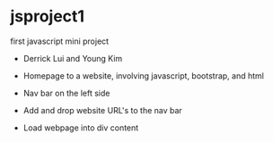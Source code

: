 # jsproject1
first javascript mini project
- Derrick Lui and Young Kim


- Homepage to a website, involving javascript, bootstrap, and html
- Nav bar on the left side
- Add and drop website URL's to the nav bar
- Load webpage into div content
